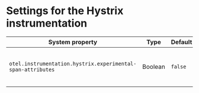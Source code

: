 # Settings for the Hystrix instrumentation

| System property                                             | Type    | Default | Description                                         |
| ----------------------------------------------------------- | ------- | ------- | --------------------------------------------------- |
| `otel.instrumentation.hystrix.experimental-span-attributes` | Boolean | `false` | Enable the capture of experimental span attributes. |
